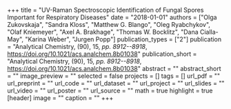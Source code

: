 +++
title = "UV-Raman Spectroscopic Identification of Fungal Spores Important for Respiratory Diseases"
date = "2018-01-01"
authors = ["Olga Zukovskaja", "Sandra Kloss", "Matthew G. Blango", "Oleg Ryabchykov", "Olaf Kniemeyer", "Axel A. Brakhage", "Thomas W. Bocklitz", "Dana Cialla-May", "Karina Weber", "Jurgen Popp"]
publication_types = ["2"]
publication = "Analytical Chemistry, (90), 15, _pp. 8912--8918_, https://doi.org/10.1021/acs.analchem.8b01038"
publication_short = "Analytical Chemistry, (90), 15, _pp. 8912--8918_, https://doi.org/10.1021/acs.analchem.8b01038"
abstract = ""
abstract_short = ""
image_preview = ""
selected = false
projects = []
tags = []
url_pdf = ""
url_preprint = ""
url_code = ""
url_dataset = ""
url_project = ""
url_slides = ""
url_video = ""
url_poster = ""
url_source = ""
math = true
highlight = true
[header]
image = ""
caption = ""
+++
